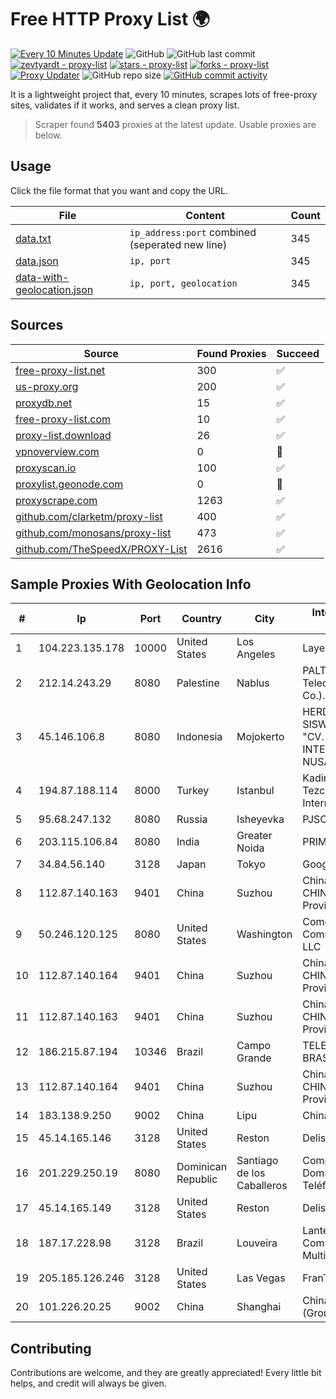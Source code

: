 
# Free HTTP Proxy List 🌍

[![Every 10 Minutes Update](https://github.com/mertguvencli/http-proxy-list/actions/workflows/main.yml/badge.svg?branch=main)](https://github.com/mertguvencli/http-proxy-list/actions/workflows/main.yml)
![GitHub](https://img.shields.io/github/license/mertguvencli/http-proxy-list)
![GitHub last commit](https://img.shields.io/github/last-commit/mertguvencli/http-proxy-list)
[![zevtyardt - proxy-list](https://img.shields.io/static/v1?label=zevtyardt&message=proxy-list&color=blue&logo=github)](https://github.com/zevtyardt/proxy-list "Go to GitHub repo")
[![stars - proxy-list](https://img.shields.io/github/stars/zevtyardt/proxy-list?style=social)](https://github.com/zevtyardt/proxy-list)
[![forks - proxy-list](https://img.shields.io/github/forks/zevtyardt/proxy-list?style=social)](https://github.com/zevtyardt/proxy-list)
[![Proxy Updater](https://github.com/zevtyardt/proxy-list/workflows/Proxy%20Updater/badge.svg)](https://github.com/zevtyardt/proxy-list/actions?query=workflow:"Proxy+Updater")
![GitHub repo size](https://img.shields.io/github/repo-size/zevtyardt/proxy-list)
[![GitHub commit activity](https://img.shields.io/github/commit-activity/m/zevtyardt/proxy-list?logo=commits)](https://github.com/zevtyardt/proxy-list/commits/main)

It is a lightweight project that, every 10 minutes, scrapes lots of free-proxy sites, validates if it works, and serves a clean proxy list.

> Scraper found **5403** proxies at the latest update. Usable proxies are below.

## Usage

Click the file format that you want and copy the URL.

|File|Content|Count|
|----|-------|-----|
|[data.txt](https://raw.githubusercontent.com/mertguvencli/http-proxy-list/main/proxy-list/data.txt)|`ip_address:port` combined (seperated new line)|345|
|[data.json](https://raw.githubusercontent.com/mertguvencli/http-proxy-list/main/proxy-list/data.json)|`ip, port`|345|
|[data-with-geolocation.json](https://raw.githubusercontent.com/mertguvencli/http-proxy-list/main/proxy-list/data-with-geolocation.json)|`ip, port, geolocation`|345|

## Sources

|Source|Found Proxies|Succeed|
|------|-------------|-------|
|[free-proxy-list.net](https://free-proxy-list.net)|300|✅|
|[us-proxy.org](https://www.us-proxy.org)|200|✅|
|[proxydb.net](http://proxydb.net)|15|✅|
|[free-proxy-list.com](https://free-proxy-list.com/?page=&port=&type%5B%5D=http&type%5B%5D=https&up_time=0&search=Search)|10|✅|
|[proxy-list.download](https://www.proxy-list.download/HTTP)|26|✅|
|[vpnoverview.com](https://vpnoverview.com/privacy/anonymous-browsing/free-proxy-servers)|0|🚫|
|[proxyscan.io](https://www.proxyscan.io)|100|✅|
|[proxylist.geonode.com](https://proxylist.geonode.com/api/proxy-list?limit=300&page=1&sort_by=lastChecked&sort_type=desc&protocols=http,https)|0|🚫|
|[proxyscrape.com](https://api.proxyscrape.com/v2/?request=displayproxies&protocol=http&timeout=10000&country=all&ssl=all&anonymity=all)|1263|✅|
|[github.com/clarketm/proxy-list](https://raw.githubusercontent.com/clarketm/proxy-list/master/proxy-list-raw.txt)|400|✅|
|[github.com/monosans/proxy-list](https://raw.githubusercontent.com/monosans/proxy-list/main/proxies/http.txt)|473|✅|
|[github.com/TheSpeedX/PROXY-List](https://raw.githubusercontent.com/TheSpeedX/PROXY-List/master/http.txt)|2616|✅|


## Sample Proxies With Geolocation Info

|#|Ip|Port|Country|City|Internet Service Provider|
|-|--|----|-------|----|-------------------------|
|1|104.223.135.178|10000|United States|Los Angeles|LayerHost|
|2|212.14.243.29|8080|Palestine|Nablus|PALTEL (Palestine Telecommunications Co.).|
|3|45.146.106.8|8080|Indonesia|Mojokerto|HERDIAN G. SISWOYO trading as "CV. CRON INTERDATA NUSANTARA"|
|4|194.87.188.114|8000|Turkey|Istanbul|Kadir Huseyin Tezcan Nosspeed Internet Teknolojileri|
|5|95.68.247.132|8080|Russia|Isheyevka|PJSC Rostelecom|
|6|203.115.106.84|8080|India|Greater Noida|PRIMENET|
|7|34.84.56.140|3128|Japan|Tokyo|Google LLC|
|8|112.87.140.163|9401|China|Suzhou|China Unicom CHINA169 Jiangsu Province Network|
|9|50.246.120.125|8080|United States|Washington|Comcast Cable Communications, LLC|
|10|112.87.140.164|9401|China|Suzhou|China Unicom CHINA169 Jiangsu Province Network|
|11|112.87.140.163|9401|China|Suzhou|China Unicom CHINA169 Jiangsu Province Network|
|12|186.215.87.194|10346|Brazil|Campo Grande|TELEFÔNICA BRASIL S.A|
|13|112.87.140.164|9401|China|Suzhou|China Unicom CHINA169 Jiangsu Province Network|
|14|183.138.9.250|9002|China|Lipu|Chinanet|
|15|45.14.165.146|3128|United States|Reston|Delis LLC|
|16|201.229.250.19|8080|Dominican Republic|Santiago de los Caballeros|Compañía Dominicana de Teléfonos S. A.|
|17|45.14.165.149|3128|United States|Reston|Delis LLC|
|18|187.17.228.98|3128|Brazil|Louveira|Lantec Comunicacao Multimidia Ltda|
|19|205.185.126.246|3128|United States|Las Vegas|FranTech Solutions|
|20|101.226.20.25|9002|China|Shanghai|China Telecom (Group)|



## Contributing

Contributions are welcome, and they are greatly appreciated! Every
little bit helps, and credit will always be given.

